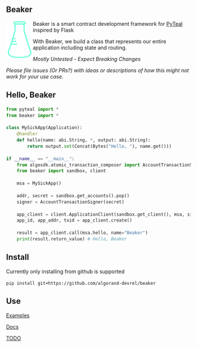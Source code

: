Beaker
------
<img align="left" src="beaker.png" margin="10px" >

Beaker is a smart contract development framework for [PyTeal](https://github.com/algorand/pyteal) inspired by Flask


With Beaker, we build a class that represents our entire application including state and routing.

*Mostly Untested - Expect Breaking Changes* 

*Please file issues (Or PRs?) with ideas or descriptions of how this might not work for your use case.*

## Hello, Beaker


```py
from pyteal import *
from beaker import *

class MySickApp(Application):
    @handler
    def hello(name: abi.String, *, output: abi.String):
        return output.set(Concat(Bytes("Hello, "), name.get()))

if __name__ == "__main__":
    from algosdk.atomic_transaction_composer import AccountTransactionSigner
    from beaker import sandbox, client

    msa = MySickApp()

    addr, secret = sandbox.get_accounts().pop()
    signer = AccountTransactionSigner(secret)

    app_client = client.ApplicationClient(sandbox.get_client(), msa, signer=signer)
    app_id, app_addr, txid = app_client.create()

    result = app_client.call(msa.hello, name="Beaker")
    print(result.return_value) # Hello, Beaker
```

## Install

Currently only installing from github is supported

`pip install git+https://github.com/algorand-devrel/beaker`

## Use

[Examples](/examples/)

[Docs](https://beaker.algo.xyz)

[TODO](TODO.md)
